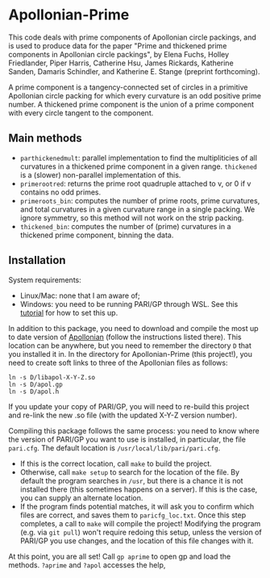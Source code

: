 # Apollonian-Prime
This code deals with prime components of Apollonian circle packings, and is used to produce data for the paper "Prime and thickened prime components in Apollonian circle packings", by Elena Fuchs, Holley Friedlander, Piper Harris, Catherine Hsu, James Rickards, Katherine Sanden, Damaris Schindler, and Katherine E. Stange (preprint forthcoming).

A prime component is a tangency-connected set of circles in a primitive Apollonian circle packing for which every curvature is an odd positive prime number. A thickened prime component is the union of a prime component with every circle tangent to the component.

## Main methods

* ```parthickenedmult```: parallel implementation to find the multipliticies of all curvatures in a thickened prime component in a given range. ```thickened``` is a (slower) non-parallel implementation of this.
* ```primerootred```: returns the prime root quadruple attached to v, or 0 if v contains no odd primes.
* ```primeroots_bin```: computes the number of prime roots, prime curvatures, and total curvatures in a given curvature range in a single packing. We ignore symmetry, so this method will not work on the strip packing.
* ```thickened_bin```: computes the number of (prime) curvatures in a thickened prime component, binning the data.

## Installation
System requirements:
* Linux/Mac: none that I am aware of;
* Windows: you need to be running PARI/GP through WSL. See this [tutorial](https://pari.math.u-bordeaux.fr/PDF/PARIwithWindows.pdf) for how to set this up.

In addition to this package, you need to download and compile the most up to date version of [Apollonian](https://github.com/JamesRickards-Canada/Apollonian) (follow the instructions listed there). This location can be anywhere, but you need to remember the directory ```D``` that you installed it in. In the directory for Apollonian-Prime (this project!), you need to create soft links to three of the Apollonian files as follows:
```
ln -s D/libapol-X-Y-Z.so
ln -s D/apol.gp
ln -s D/apol.h
```
If you update your copy of PARI/GP, you will need to re-build this project and re-link the new .so file (with the updated X-Y-Z version number).

Compiling this package follows the same process: you need to know where the version of PARI/GP you want to use is installed, in particular, the file ```pari.cfg```. The default location is ```/usr/local/lib/pari/pari.cfg```.
* If this is the correct location, call ```make``` to build the project.
* Otherwise, call ```make setup``` to search for the location of the file. By default the program searches in ```/usr```, but there is a chance it is not installed there (this sometimes happens on a server). If this is the case, you can supply an alternate location.
* If the program finds potential matches, it will ask you to confirm which files are correct, and saves them to ```paricfg_loc.txt```. Once this step completes, a call to ```make``` will compile the project! Modifying the program (e.g. via ```git pull```) won't require redoing this setup, unless the version of PARI/GP you use changes, and the location of this file changes with it.

At this point, you are all set! Call ```gp aprime``` to open gp and load the methods. ```?aprime``` and ```?apol``` accesses the help,
